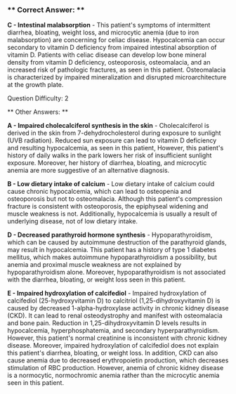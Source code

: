 ### ** Correct Answer: **

**C - Intestinal malabsorption** - This patient's symptoms of intermittent diarrhea, bloating, weight loss, and microcytic anemia (due to iron malabsorption) are concerning for celiac disease. Hypocalcemia can occur secondary to vitamin D deficiency from impaired intestinal absorption of vitamin D. Patients with celiac disease can develop low bone mineral density from vitamin D deficiency, osteoporosis, osteomalacia, and an increased risk of pathologic fractures, as seen in this patient. Osteomalacia is characterized by impaired mineralization and disrupted microarchitecture at the growth plate.

Question Difficulty: 2

** Other Answers: **

**A - Impaired cholecalciferol synthesis in the skin** - Cholecalciferol is derived in the skin from 7-dehydrocholesterol during exposure to sunlight (UVB radiation). Reduced sun exposure can lead to vitamin D deficiency and resulting hypocalcemia, as seen in this patient, However, this patient's history of daily walks in the park lowers her risk of insufficient sunlight exposure. Moreover, her history of diarrhea, bloating, and microcytic anemia are more suggestive of an alternative diagnosis.

**B - Low dietary intake of calcium** - Low dietary intake of calcium could cause chronic hypocalcemia, which can lead to osteopenia and osteoporosis but not to osteomalacia. Although this patient's compression fracture is consistent with osteoporosis, the epiphyseal widening and muscle weakness is not. Additionally, hypocalcemia is usually a result of underlying disease, not of low dietary intake.

**D - Decreased parathyroid hormone synthesis** - Hypoparathyroidism, which can be caused by autoimmune destruction of the parathyroid glands, may result in hypocalcemia. This patient has a history of type 1 diabetes mellitus, which makes autoimmune hypoparathyroidism a possibility, but anemia and proximal muscle weakness are not explained by hypoparathyroidism alone. Moreover, hypoparathyroidism is not associated with the diarrhea, bloating, or weight loss seen in this patient.

**E - Impaired hydroxylation of calcifediol** - Impaired hydroxylation of calcifediol (25-hydroxyvitamin D) to calcitriol (1,25-dihydroxyvitamin D) is caused by decreased 1-alpha-hydroxylase activity in chronic kidney disease (CKD). It can lead to renal osteodystrophy and manifest with osteomalacia and bone pain. Reduction in 1,25-dihydroxyvitamin D levels results in hypocalcemia, hyperphosphatemia, and secondary hyperparathyroidism. However, this patient's normal creatinine is inconsistent with chronic kidney disease. Moreover, impaired hydroxylation of calcifediol does not explain this patient's diarrhea, bloating, or weight loss. In addition, CKD can also cause anemia due to decreased erythropoietin production, which decreases stimulation of RBC production. However, anemia of chronic kidney disease is a normocytic, normochromic anemia rather than the microcytic anemia seen in this patient.

